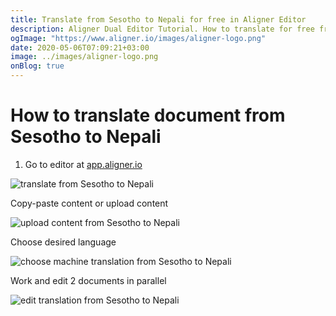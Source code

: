 ```yaml
---
title: Translate from Sesotho to Nepali for free in Aligner Editor
description: Aligner Dual Editor Tutorial. How to translate for free from Sesotho to Nepali. Aligner is multilingual document management platform. 
ogImage: "https://www.aligner.io/images/aligner-logo.png"
date: 2020-05-06T07:09:21+03:00
image: ../images/aligner-logo.png
onBlog: true
---
```


# How to translate document from Sesotho to Nepali

1. Go to editor at [app.aligner.io](https://app.aligner.io "Aligner App web page")

![translate from Sesotho to Nepali](../aligner-blank-editor.png "translate from Sesotho to Nepali")

Copy-paste content or upload content

![upload content from Sesotho to Nepali](../aligner-uploaded-document.png "upload content from Sesotho to Nepali")

Choose desired language

![choose machine translation from Sesotho to Nepali](../aligner-language-dropdown.png "choose machine translation from Sesotho to Nepali")

Work and edit 2 documents in parallel

![edit translation from Sesotho to Nepali](../aligner-double-sitded-editor.png "edit translation from Sesotho to Nepali")

